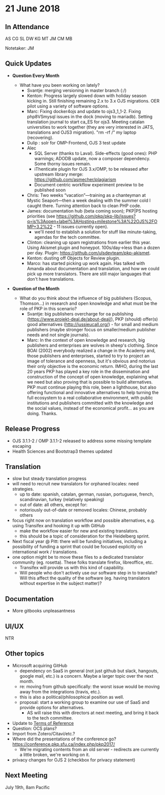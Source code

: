 # 21 June 2018

In Attendance
-------------

AS CG SL DW KG MT JM CM MB

Notetaker: JM

Quick Updates
-------------

-   **Question Every Month**
    -   What have you been working on lately?
        -   Svantje: merging versioning in master branch (:/)
        -   Kenton: Progress largely slowed down with holiday season kicking in. Still finishing remaining 2.x to 3.x OJS migrations. OER pilot using a variety of software options.
        -   Marc: Fixing docker4ojs and update to ojs3_1_1-2. Fixing php8VSmysql issues in the dock (moving to mariadb). Setting translation journal to start ca_ES for ojs3. Meeting catalan universities to work together (they are very interested in JATS, translations and OJS3 migration). "rm -rf /" my laptop (recovering).
        -   Dulip : solr for OMP-Frontend, OJS 3 test update
        -   Alec
            -   SQL Server (thanks to Laval). Side-effects (good ones): PHP warnings; ADODB update, now a composer dependency. Some thorny issues remain.
            -   iThenticate plugin for OJS 3.x/OMP, to be released after upstream library merge: <https://github.com/asmecher/plagiarism>
            -   Document centric workflow experiment preview to be published soon
        -   Chris: Two weeks “vacation”—training as a chanteyman at Mystic Seaport—then a week dealing with the summer cold I caught there. Turning attention back to clean PHP code.
        -   James: documentation hub (beta coming soon); PKP|PS hosting priorities (see <https://github.com/pkp/pkp-lib/issues?q=is%3Aopen+label%3AHosting+milestone%3A%22OJS%2FOMP+3.2%22> - 11 issues currently open).
            -   we'll need to establish a solution for stuff like minute-taking, agendas for the tech committee.
        -   Clinton: cleaning up spam registrations from earlier this year. Using Akismet plugin and honeypot. 100s/day-\>less than a dozen per day. Plugin: <https://github.com/ulsdevteam/pkp-akismet>.
        -   Kenton: dusting off Objects for Review plugin.
        -   Marco: has started picking up work again. Has talked with Amanda about documentation and translation, and how we could pick up more translators. There are still major languages that don't have translations.

-   **Question of the Month**
    -   What do you think about the influence of big publishers (Scopus, Thomson...) in research and open knowledge and what must be the role of PKP in this scenario?
        -   Svantje: big publishers overcharge for oa publishing (https://www.projekt-deal.de/about-deal/), PKP (should) offer(s) good alternatives (http://jussieucall.org/) - for small and medium publishers (maybe stronger focus on smaller/medium publisher needs and not single journals).
        -   Marc: In the context of open knowledge and research, big publishers and enterprises are wolves in sheep's clothing. Since BOAI (2002) everybody realized a change in the Academy and, those publishers and enterprises, started to try to project an image of tolerance and openness, but it's obvious and notorius their only objective is the economic return. IMHO, during the last 20 years PKP has played a key role in the dissemination and construction of the concept of open knowledge, explaining what we need but also proving that is possible to build alternatives. PKP must continue playing this role, been a lighthouse, but also offering functional and innovative alternatives to help turning the full ecosystem to a real collaborative environment, with public institutions and publishers committed with the knowledge and the social values, instead of the economical profit... as you are doing. Thanks.

Release Progress
----------------

-   OJS 3.1.1-2 / OMP 3.1.1-2 released to address some missing template escaping
-   Health Sciences and Bootstrap3 themes updated

Translation
-----------

-   slow but steady translation progress
-   will need to recruit new translators for orphaned locales: need strategies.
    -   up to date: spanish, catalan, german, russian, portuguese, french, scandinavian, turkey (relatively speaking)
    -   out of date: all others, except for:
    -   notoriously out-of-date or removed locales: Chinese, probably others
-   focus right now on translation workflow and possible alternatives, e.g. using Transifex and hooking it up with GitHub
    -   make the workflow easier for new and existing translators.
    -   this should be a topic of consideration for the Heidelberg sprint.
-   Next fiscal year @ Pitt: there will be funding initiatives, including a possibility of funding a sprint that could be focused explicitly on international work / translations.
-   one option might be to move these files to a dedicated translator community (eg. rosetta). These folks translate firefox, libreoffice, etc.
    -   Transifex will provide us with this kind of capability.
    -   Will people who don't actively use our software step in to translate? Will this affect the quality of the software (eg. having translators without expertise in the subject matter)?

Documentation
-------------

-   More gitbooks unpleasantness

UI/UX
-----

NTR

Other topics
------------

-   Microsoft acquiring GitHub
    -   dependency on SaaS in general (not just github but slack, hangouts, google mail, etc.) is a concern. Maybe a larger topic over the next month.
    -   re: moving from github specifically: the worst issue would be moving away from the integrations (travis, etc.).
    -   this is also a political/philosophical position as well.
    -   proposal: start a working group to examine our use of SaaS and provide options for alternatives.
        -   AS will raise this with directors at next meeting, and bring it back to the tech committee.
-   Update to [Terms of Reference](https://pkp.sfu.ca/about/organization/technical-committee/)
-   Question: OCS plans?
-   Import from Zotero/Citavi/etc.?
-   Where did the presentations of the conference go? <https://conference.pkp.sfu.ca/index.php/pkp2017/>
    -   We're migrating contents from an old server - redirects are currently a little broken, we're working on it.
-   privacy changes for OJS 2 (checkbox for privacy statement)

Next Meeting
------------

July 19th, 8am Pacific